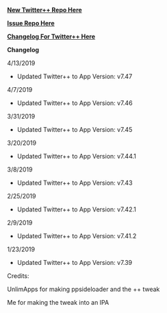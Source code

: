 **[New Twitter++ Repo Here](https://github.com/JMccormick264/TwitterPP)**

**[Issue Repo Here](https://github.com/eni9889/TW-PP-Issues)**

**[Changelog For Twitter++ Here](https://beta.unlimapps.com/changes/com.unlimapps.twitterpp)**

**Changelog**

4/13/2019

 - Updated Twitter++ to App Version: v7.47

4/7/2019

 - Updated Twitter++ to App Version: v7.46

3/31/2019

 - Updated Twitter++ to App Version: v7.45

3/20/2019

 - Updated Twitter++ to App Version: v7.44.1

3/8/2019

 - Updated Twitter++ to App Version: v7.43

2/25/2019

 - Updated Twitter++ to App Version: v7.42.1

2/9/2019

 - Updated Twitter++ to App Version: v7.41.2


1/23/2019

 - Updated Twitter++ to App Version: v7.39

Credits:

UnlimApps for making ppsideloader and the ++ tweak

Me for making the tweak into an IPA
